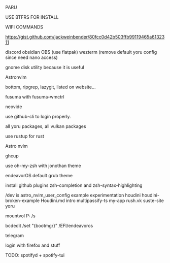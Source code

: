 PARU

USE BTFRS FOR INSTALL 

WIFI COMMANDS

https://gist.github.com/jackweinbender/80fcc0d42b503ffb99119465a6132311

discord
obsidian
OBS (use flatpak)
wezterm (remove default yoru config since need nano access)

gnome disk utility because it is useful

Astronvim

bottom, ripgrep, lazygit, listed on website...

fusuma with fusuma-wmctrl

neovide

use github-cli to login properly.

all yoru packages, all vulkan packages

use rustup for rust

Astro nvim

ghcup

use oh-my-zsh with jonothan theme

endeavorOS default grub theme

install github plugins zsh-completion and zsh-syntax-highlighting

/dev is
astro_nvim_user_config  example  experimentation  houdini  houdini-broken-example  Houdini.md  intro  multipassify-ts  my-app  rush.vk  suste-site  yoru

mountvol P: /s  

bcdedit /set "{bootmgr}" /EFI/endeavoros

telegram

login with firefox and stuff


TODO:
spotifyd + spotify-tui


